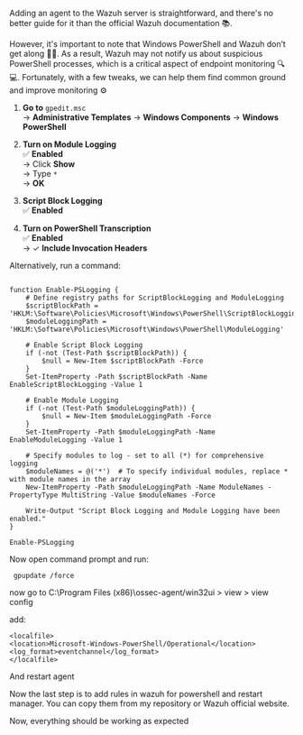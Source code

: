Adding an agent to the Wazuh server is straightforward, and there's no better guide for it than the official Wazuh documentation 📚.

However, it's important to note that Windows PowerShell and Wazuh don’t get along 🤝❌. As a result, Wazuh may not notify us about suspicious PowerShell processes, which is a critical aspect of endpoint monitoring 🔍💻. Fortunately, with a few tweaks, we can help them find common ground and improve monitoring ⚙️


1. **Go to** `gpedit.msc`  
   → **Administrative Templates**    → **Windows Components**    → **Windows PowerShell**  

2. **Turn on Module Logging**  
   ✅ **Enabled**  
   → Click **Show**  
   → Type `*`  
   → **OK**  

3. **Script Block Logging**  
   ✅ **Enabled**  

4. **Turn on PowerShell Transcription**  
   ✅ **Enabled**  
   → ✓ **Include Invocation Headers**  


Alternatively, run a command: 


```

function Enable-PSLogging {
    # Define registry paths for ScriptBlockLogging and ModuleLogging
    $scriptBlockPath = 'HKLM:\Software\Policies\Microsoft\Windows\PowerShell\ScriptBlockLogging'
    $moduleLoggingPath = 'HKLM:\Software\Policies\Microsoft\Windows\PowerShell\ModuleLogging'
    
    # Enable Script Block Logging
    if (-not (Test-Path $scriptBlockPath)) {
        $null = New-Item $scriptBlockPath -Force
    }
    Set-ItemProperty -Path $scriptBlockPath -Name EnableScriptBlockLogging -Value 1

    # Enable Module Logging
    if (-not (Test-Path $moduleLoggingPath)) {
        $null = New-Item $moduleLoggingPath -Force
    }
    Set-ItemProperty -Path $moduleLoggingPath -Name EnableModuleLogging -Value 1
    
    # Specify modules to log - set to all (*) for comprehensive logging
    $moduleNames = @('*')  # To specify individual modules, replace * with module names in the array
    New-ItemProperty -Path $moduleLoggingPath -Name ModuleNames -PropertyType MultiString -Value $moduleNames -Force

    Write-Output "Script Block Logging and Module Logging have been enabled."
}

Enable-PSLogging

```
Now open command prompt and run:
```
 gpupdate /force

```

now go to C:\Program Files (x86)\ossec-agent/win32ui > view > view config 

add: 
```
<localfile>
<location>Microsoft-Windows-PowerShell/Operational</location>
<log_format>eventchannel</log_format>
</localfile>
```

And restart agent 

Now the last step is to add rules in wazuh for powershell and restart manager. You can copy them from my repository or Wazuh official website. 

Now, everything should be working as expected

